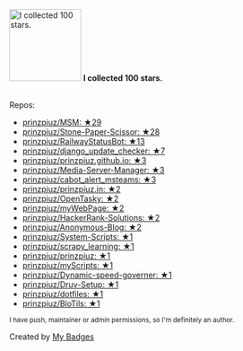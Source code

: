 <img src="https://my-badges.github.io/my-badges/stars-100.png" alt="I collected 100 stars." title="I collected 100 stars." width="128">
<strong>I collected 100 stars.</strong>
<br><br>

Repos:

* <a href="https://github.com/prinzpiuz/MSM">prinzpiuz/MSM: ★29</a>
* <a href="https://github.com/prinzpiuz/Stone-Paper-Scissor">prinzpiuz/Stone-Paper-Scissor: ★28</a>
* <a href="https://github.com/prinzpiuz/RailwayStatusBot">prinzpiuz/RailwayStatusBot: ★13</a>
* <a href="https://github.com/prinzpiuz/django_update_checker">prinzpiuz/django_update_checker: ★7</a>
* <a href="https://github.com/prinzpiuz/prinzpiuz.github.io">prinzpiuz/prinzpiuz.github.io: ★3</a>
* <a href="https://github.com/prinzpiuz/Media-Server-Manager">prinzpiuz/Media-Server-Manager: ★3</a>
* <a href="https://github.com/prinzpiuz/cabot_alert_msteams">prinzpiuz/cabot_alert_msteams: ★3</a>
* <a href="https://github.com/prinzpiuz/prinzpiuz.in">prinzpiuz/prinzpiuz.in: ★2</a>
* <a href="https://github.com/prinzpiuz/OpenTasky">prinzpiuz/OpenTasky: ★2</a>
* <a href="https://github.com/prinzpiuz/myWebPage">prinzpiuz/myWebPage: ★2</a>
* <a href="https://github.com/prinzpiuz/HackerRank-Solutions">prinzpiuz/HackerRank-Solutions: ★2</a>
* <a href="https://github.com/prinzpiuz/Anonymous-Blog">prinzpiuz/Anonymous-Blog: ★2</a>
* <a href="https://github.com/prinzpiuz/System-Scripts">prinzpiuz/System-Scripts: ★1</a>
* <a href="https://github.com/prinzpiuz/scrapy_learning">prinzpiuz/scrapy_learning: ★1</a>
* <a href="https://github.com/prinzpiuz/prinzpiuz">prinzpiuz/prinzpiuz: ★1</a>
* <a href="https://github.com/prinzpiuz/myScripts">prinzpiuz/myScripts: ★1</a>
* <a href="https://github.com/prinzpiuz/Dynamic-speed-governer">prinzpiuz/Dynamic-speed-governer: ★1</a>
* <a href="https://github.com/prinzpiuz/Druv-Setup">prinzpiuz/Druv-Setup: ★1</a>
* <a href="https://github.com/prinzpiuz/dotfiles">prinzpiuz/dotfiles: ★1</a>
* <a href="https://github.com/prinzpiuz/BloTils">prinzpiuz/BloTils: ★1</a>

<sup>I have push, maintainer or admin permissions, so I'm definitely an author.<sup>



Created by <a href="https://github.com/my-badges/my-badges">My Badges</a>